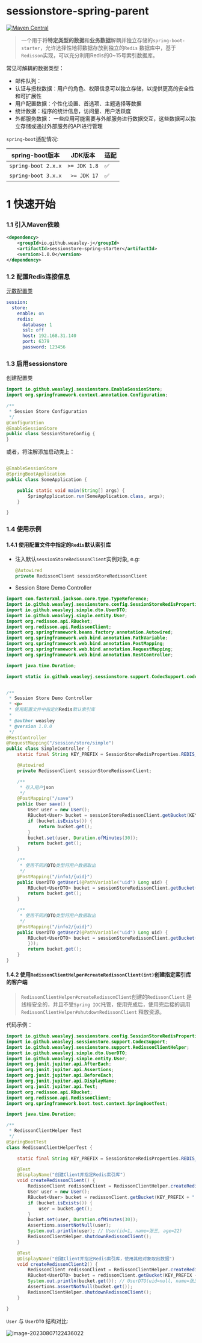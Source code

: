 # sessionstore-spring-parent

[![Maven Central](https://img.shields.io/maven-central/v/io.github.weasley-j/sessionstore-spring-parent)](https://search.maven.org/artifact/io.github.weasley-j/sessionstore-spring-parent-starter)

> 一个用于将**特定类型的数据**和**业务数据**解耦并独立存储的`spring-boot-starter`，允许选择性地将数据存放到独立的`Redis`
> 数据库中，基于`Redisson`实现，可以充分利用Redis的0~15号索引数据库。



常见可解耦的数据类型：

- 邮件队列：
- 认证与授权数据：用户的角色、权限信息可以独立存储，以提供更高的安全性和可扩展性
- 用户配置数据：个性化设置、首选项、主题选择等数据
- 统计数据：程序的统计信息，访问量、用户活跃度
- 外部服务数据： 一些应用可能需要与外部服务进行数据交互，这些数据可以独立存储或通过外部服务的API进行管理



`spring-boot`适配情况: 

| spring-boot版本       | JDK版本        | 适配 |
|---------------------|--------------|----|
| `spring-boot 2.x.x` | `>= JDK 1.8` | ✅  |
| `spring-boot 3.x.x` | ` >= JDK 17` | ✅  |



# 1 快速开始

### 1.1 引入Maven依赖

```xml
<dependency>
    <groupId>io.github.weasley-j</groupId>
    <artifactId>sessionstore-spring-starter</artifactId>
    <version>1.0.0</version>
</dependency>
```

### 1.2 配置Redis连接信息

[元数配置类](https://github.com/Weasley-J/sessionstore-spring-parent/blob/main/sessionstore-spring-starter/src/main/java/io/github/weasleyj/sessionstore/config/SessionStoreRedisProperties.java#L20-L69)

```yaml
session:
  store:
    enable: on
    redis:
      database: 1
      ssl: off
      host: 192.168.31.140
      port: 6379
      password: 123456
```

### 1.3 启用sessionstore

创建配置类

```java
import io.github.weasleyj.sessionstore.EnableSessionStore;
import org.springframework.context.annotation.Configuration;

/**
 * Session Store Configuration
 */
@Configuration
@EnableSessionStore
public class SessionStoreConfig {
}
```

或者，将注解添加启动类上：

```java

@EnableSessionStore
@SpringBootApplication
public class SomeApplication {

    public static void main(String[] args) {
        SpringApplication.run(SomeApplication.class, args);
    }

}
```

### 1.4 使用示例

#### 1.4.1 使用配置文件中指定的`Redis`默认索引库

- 注入默认`sessionStoreRedissonClient`实例对象, e.g:

  ```java
  @Autowired
  private RedissonClient sessionStoreRedissonClient
  ```

- Session Store Demo Controller

```java
import com.fasterxml.jackson.core.type.TypeReference;
import io.github.weasleyj.sessionstore.config.SessionStoreRedisProperties;
import io.github.weasleyj.simple.dto.UserDTO;
import io.github.weasleyj.simple.entity.User;
import org.redisson.api.RBucket;
import org.redisson.api.RedissonClient;
import org.springframework.beans.factory.annotation.Autowired;
import org.springframework.web.bind.annotation.PathVariable;
import org.springframework.web.bind.annotation.PostMapping;
import org.springframework.web.bind.annotation.RequestMapping;
import org.springframework.web.bind.annotation.RestController;

import java.time.Duration;

import static io.github.weasleyj.sessionstore.support.CodecSupport.codec;


/**
 * Session Store Demo Controller
 * <p>
 * 使用配置文件中指定的Redis默认索引库
 *
 * @author weasley
 * @version 1.0.0
 */
@RestController
@RequestMapping("/session/store/simple")
public class SimpleController {
    static final String KEY_PREFIX = SessionStoreRedisProperties.REDIS_KEY_PREFIX;

    @Autowired
    private RedissonClient sessionStoreRedissonClient;

    /**
     * 存入用户json
     */
    @PostMapping("/save")
    public User save() {
        User user = new User();
        RBucket<User> bucket = sessionStoreRedissonClient.getBucket(KEY_PREFIX + ":" + user.getId());
        if (bucket.isExists()) {
            return bucket.get();
        }
        bucket.set(user, Duration.ofMinutes(30));
        return bucket.get();
    }

    /**
     * 使用不同的DTO类型将用户数据取出
     */
    @PostMapping("/info1/{uid}")
    public UserDTO getUser1(@PathVariable("uid") Long uid) {
        RBucket<UserDTO> bucket = sessionStoreRedissonClient.getBucket(KEY_PREFIX + ":" + uid, codec(UserDTO.class));
        return bucket.get();
    }

    /**
     * 使用不同的DTO类型将用户数据取出
     */
    @PostMapping("/info2/{uid}")
    public UserDTO getUser2(@PathVariable("uid") Long uid) {
        RBucket<UserDTO> bucket = sessionStoreRedissonClient.getBucket(KEY_PREFIX + ":" + uid, codec(new TypeReference<UserDTO>() {
        }));
        return bucket.get();
    }
}
```



#### 1.4.2 使用`RedissonClientHelper#createRedissonClient(int)`创建指定索引库的客户端

> `RedissonClientHelper#createRedissonClient`创建的`RedissonClient` 是线程安全的，并且不受`Spring IOC`托管，使用完成后，使用完后接的调用 `RedissonClientHelper#shutdownRedissonClient` 释放资源。

代码示例：

```java
import io.github.weasleyj.sessionstore.config.SessionStoreRedisProperties;
import io.github.weasleyj.sessionstore.support.CodecSupport;
import io.github.weasleyj.sessionstore.support.RedissonClientHelper;
import io.github.weasleyj.simple.dto.UserDTO;
import io.github.weasleyj.simple.entity.User;
import org.junit.jupiter.api.AfterEach;
import org.junit.jupiter.api.Assertions;
import org.junit.jupiter.api.BeforeEach;
import org.junit.jupiter.api.DisplayName;
import org.junit.jupiter.api.Test;
import org.redisson.api.RBucket;
import org.redisson.api.RedissonClient;
import org.springframework.boot.test.context.SpringBootTest;

import java.time.Duration;

/**
 * RedissonClientHelper Test
 */
@SpringBootTest
class RedissonClientHelperTest {

    static final String KEY_PREFIX = SessionStoreRedisProperties.REDIS_KEY_PREFIX;

    @Test
    @DisplayName("创建Client并指定Redis索引库")
    void createRedissonClient() {
        RedissonClient redissonClient = RedissonClientHelper.createRedissonClient(2);
        User user = new User();
        RBucket<User> bucket = redissonClient.getBucket(KEY_PREFIX + ":" + user.getId());
        if (bucket.isExists()) {
            user = bucket.get();
        }
        bucket.set(user, Duration.ofMinutes(30));
        Assertions.assertNotNull(user);
        System.out.println(user); // User(id=1, name=张三, age=22)
        RedissonClientHelper.shutdownRedissonClient();
    }

    @Test
    @DisplayName("创建Client并指定Redis索引库，使用其他对象取出数据")
    void createRedissonClient2() {
        RedissonClient redissonClient = RedissonClientHelper.createRedissonClient(2);
        RBucket<UserDTO> bucket = redissonClient.getBucket(KEY_PREFIX + ":" + 1, CodecSupport.codec(UserDTO.class));
        System.out.println(bucket.get()); // UserDTO(uid=null, name=张三, age=22)
        Assertions.assertNotNull(bucket.get());
        RedissonClientHelper.shutdownRedissonClient();
    }

}
```

`User` 与 `UserDTO` 结构对比:

![image-20230807122436022](https://weasley.oss-cn-shanghai.aliyuncs.com/Photos/image-20230807122436022.png)
